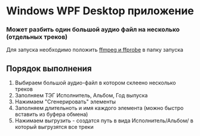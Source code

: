 # Windows WPF Desktop приложение
### Может разбить один большой аудио файл на несколько (отдельных треков)

Для запуска необходимо положить [ffmpeg и ffprobe](https://github.com/BtbN/FFmpeg-Builds/releases) в папку запуска

## Порядок выполнения
1. Выбираем большой аудио-файл в котором склеено несколько треков
2. Заполняем ТЭГ Исполнитель, Альбом, Год выпуска
3. Нажимаем "Сгенерировать" элементы
4. Заполняем длительноть и имя каждого элемента (можно быстро вставить из буфера обмена)
5. Нажимаем выгрузить - создатся путь в вида Исполнитель/Альбом/ в который выгрузятся все треки
